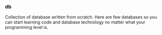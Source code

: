 ### db
Collection of database written from scratch. Here are few databases so
you can start learning code and database technology no matter what your
programming level is.
